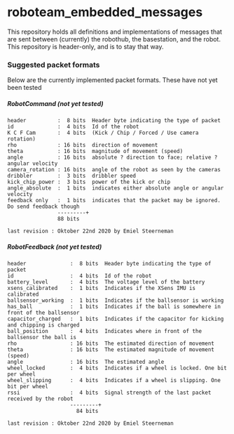 # roboteam_embedded_messages
This repository holds all definitions and implementations of messages that are sent between (currently) the robothub, the basestation, and the robot.
This repository is header-only, and is to stay that way.

### Suggested packet formats
Below are the currently implemented packet formats. These have not yet been tested
##### RobotCommand (not yet tested)
```
header          :  8 bits  Header byte indicating the type of packet
id              :  4 bits  Id of the robot 
K C F Cam       :  4 bits  (Kick / Chip / Forced / Use camera rotation)
rho             : 16 bits  direction of movement
theta           : 16 bits  magnitude of movement (speed) 
angle           : 16 bits  absolute ? direction to face; relative ? angular velocity
camera_rotation : 16 bits  angle of the robot as seen by the cameras
dribbler        :  3 bits  dribbler speed
kick_chip_power :  3 bits  power of the kick or chip
angle_absolute  :  1 bits  indicates either absolute angle or angular velocity
feedback only   :  1 bits  indicates that the packet may be ignored. Do send feedback though
                ---------+	
                88 bits

last revision : Oktober 22nd 2020 by Emiel Steerneman
```

##### RobotFeedback (not yet tested)
```
header              :  8 bits  Header byte indicating the type of packet
id                  :  4 bits  Id of the robot 
battery_level       :  4 bits  The voltage level of the battery
xsens_calibrated    :  1 bits  Indicates if the XSens IMU is calibrated
ballsensor_working  :  1 bits  Indicates if the ballsensor is working
has_ball            :  1 bits  Indicates if the ball is somewhere in front of the ballsensor
capacitor_charged   :  1 bits  Indicates if the capacitor for kicking and chipping is charged
ball_position       :  4 bits  Indicates where in front of the ballsensor the ball is
rho                 : 16 bits  The estimated direction of movement
theta               : 16 bits  The estimated magnitude of movement (speed)
angle               : 16 bits  The estimated angle
wheel_locked        :  4 bits  Indicates if a wheel is locked. One bit per wheel
wheel_slipping      :  4 bits  Indicates if a wheel is slipping. One bit per wheel
rssi                :  4 bits  Signal strength of the last packet received by the robot
                    ---------+
                      84 bits

last revision : Oktober 22nd 2020 by Emiel Steerneman
```